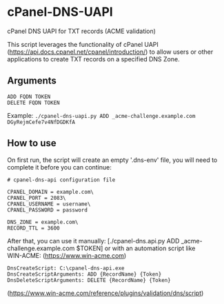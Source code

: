 # cPanel-DNS-UAPI
cPanel DNS UAPI for TXT records (ACME validation)

This script leverages the functionality of cPanel UAPI (https://api.docs.cpanel.net/cpanel/introduction/) to allow users or other applications to create TXT records on a specified DNS Zone.

## Arguments
```
ADD FQDN TOKEN
DELETE FQDN TOKEN
```

Example: ```./cpanel-dns-uapi.py ADD _acme-challenge.example.com DGyRejmCefe7v4NfDGDKfA```

## How to use
On first run, the script will create an empty '.dns-env' file, you will need to complete it before you can continue:
```
# cpanel-dns-api configuration file

CPANEL_DOMAIN = example.com\
CPANEL_PORT = 2083\
CPANEL_USERNAME = username\
CPANEL_PASSWORD = password

DNS_ZONE = example.com\
RECORD_TTL = 3600
```

After that, you can use it manually: [./cpanel-dns.api.py ADD _acme-challenge.example.com $TOKEN] or with an automation script like\
WIN-ACME: (https://www.win-acme.com)
```
DnsCreateScript: C:\cpanel-dns-api.exe
DnsCreateScriptArguments: ADD {RecordName} {Token}
DnsDeleteScriptArguments: DELETE {RecordName} {Token}
```
(https://www.win-acme.com/reference/plugins/validation/dns/script)
